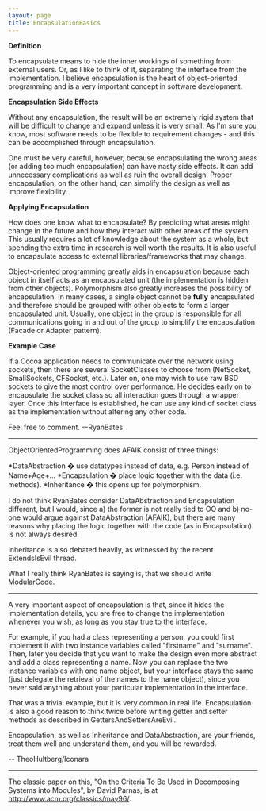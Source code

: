 ```yaml
---
layout: page
title: EncapsulationBasics
---
```


**Definition**

To encapsulate means to hide the inner workings of something from external users. Or, as I like to think of it, separating the interface from the implementation. I believe encapsulation is the heart of object-oriented programming and is a very important concept in software development.

**Encapsulation Side Effects**

Without any encapsulation, the result will be an extremely rigid system that will be difficult to change and expand unless it is very small. As I'm sure you know, most software needs to be flexible to requirement changes - and this can be accomplished through encapsulation.

One must be very careful, however, because encapsulating the wrong areas (or adding too much encapsulation) can have nasty side effects. It can add unnecessary complications as well as ruin the overall design. Proper encapsulation, on the other hand, can simplify the design as well as improve flexibility.

**Applying Encapsulation**

How does one know what to encapsulate? By predicting what areas might change in the future and how they interact with other areas of the system. This usually requires a lot of knowledge about the system as a whole, but spending the extra time in research is well worth the results. It is also useful to encapsulate access to external libraries/frameworks that may change.

Object-oriented programming greatly aids in encapsulation because each object in itself acts as an encapsulated unit (the implementation is hidden from other objects). Polymorphism also greatly increases the possibility of encapsulation. In many cases, a single object cannot be **fully** encapsulated and therefore should be grouped with other objects to form a larger encapsulated unit. Usually, one object in the group is responsible for all communications going in and out of the group to simplify the encapsulation (Facade or Adapter pattern).

**Example Case**

If a Cocoa application needs to communicate over the network using sockets, then there are several SocketClasses to choose from (NetSocket, SmallSockets, CFSocket, etc.). Later on, one may wish to use raw BSD sockets to give the most control over performance. He decides early on to encapsulate the socket class so all interaction goes through a wrapper layer. Once this interface is established, he can use any kind of socket class as the implementation without altering any other code.

Feel free to comment. --RyanBates

----

ObjectOrientedProgramming does AFAIK consist of three things:

*DataAbstraction � use datatypes instead of data, e.g. Person instead of Name+Age+...
*Encapsulation � place logic together with the data (i.e. methods).
*Inheritance � this opens up for polymorphism.


I do not think RyanBates consider DataAbstraction and Encapsulation different, but I would, since a) the former is not really tied to OO and b) no-one would argue against DataAbstraction (AFAIK), but there are many reasons why placing the logic together with the code (as in Encapsulation) is not always desired.

Inheritance is also debated heavily, as witnessed by the recent ExtendsIsEvil thread.

What I really think RyanBates is saying is, that we should write ModularCode.

----

A very important aspect of encapsulation is that, since it hides the implementation details, you are free to change the implementation whenever you wish, as long as you stay true to the interface. 

For example, if you had a class representing a person, you could first implement it with two instance variables called "firstname" and "surname". Then, later you decide that you want to make the design even more abstract and add a class representing a name. Now you can replace the two instance variables with one name object, but your interface stays the same (just delegate the retrieval of the names to the name object), since you never said anything about your particular implementation in the interface.

That was a trivial example, but it is very common in real life. Encapsulation is also a good reason to think twice before writing getter and setter methods as described in GettersAndSettersAreEvil.

Encapsulation, as well as Inheritance and DataAbstraction, are your friends, treat them well and understand them, and you will be rewarded.

-- TheoHultberg/Iconara

----
The classic paper on this, "On the Criteria To Be Used in Decomposing Systems into Modules", by David Parnas, is at http://www.acm.org/classics/may96/.

